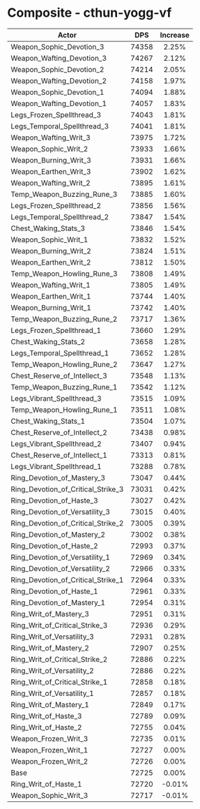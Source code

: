 # Composite - cthun-yogg-vf
| Actor | DPS | Increase |
|---|:---:|:---:|
|Weapon_Sophic_Devotion_3|74358|2.25%|
|Weapon_Wafting_Devotion_3|74267|2.12%|
|Weapon_Sophic_Devotion_2|74214|2.05%|
|Weapon_Wafting_Devotion_2|74158|1.97%|
|Weapon_Sophic_Devotion_1|74094|1.88%|
|Weapon_Wafting_Devotion_1|74057|1.83%|
|Legs_Frozen_Spellthread_3|74043|1.81%|
|Legs_Temporal_Spellthread_3|74041|1.81%|
|Weapon_Wafting_Writ_3|73975|1.72%|
|Weapon_Sophic_Writ_2|73933|1.66%|
|Weapon_Burning_Writ_3|73931|1.66%|
|Weapon_Earthen_Writ_3|73902|1.62%|
|Weapon_Wafting_Writ_2|73895|1.61%|
|Temp_Weapon_Buzzing_Rune_3|73885|1.60%|
|Legs_Frozen_Spellthread_2|73856|1.56%|
|Legs_Temporal_Spellthread_2|73847|1.54%|
|Chest_Waking_Stats_3|73846|1.54%|
|Weapon_Sophic_Writ_1|73832|1.52%|
|Weapon_Burning_Writ_2|73824|1.51%|
|Weapon_Earthen_Writ_2|73812|1.50%|
|Temp_Weapon_Howling_Rune_3|73808|1.49%|
|Weapon_Wafting_Writ_1|73805|1.49%|
|Weapon_Earthen_Writ_1|73744|1.40%|
|Weapon_Burning_Writ_1|73742|1.40%|
|Temp_Weapon_Buzzing_Rune_2|73717|1.36%|
|Legs_Frozen_Spellthread_1|73660|1.29%|
|Chest_Waking_Stats_2|73658|1.28%|
|Legs_Temporal_Spellthread_1|73652|1.28%|
|Temp_Weapon_Howling_Rune_2|73647|1.27%|
|Chest_Reserve_of_Intellect_3|73548|1.13%|
|Temp_Weapon_Buzzing_Rune_1|73542|1.12%|
|Legs_Vibrant_Spellthread_3|73515|1.09%|
|Temp_Weapon_Howling_Rune_1|73511|1.08%|
|Chest_Waking_Stats_1|73504|1.07%|
|Chest_Reserve_of_Intellect_2|73438|0.98%|
|Legs_Vibrant_Spellthread_2|73407|0.94%|
|Chest_Reserve_of_Intellect_1|73313|0.81%|
|Legs_Vibrant_Spellthread_1|73288|0.78%|
|Ring_Devotion_of_Mastery_3|73047|0.44%|
|Ring_Devotion_of_Critical_Strike_3|73031|0.42%|
|Ring_Devotion_of_Haste_3|73027|0.42%|
|Ring_Devotion_of_Versatility_3|73015|0.40%|
|Ring_Devotion_of_Critical_Strike_2|73005|0.39%|
|Ring_Devotion_of_Mastery_2|73002|0.38%|
|Ring_Devotion_of_Haste_2|72993|0.37%|
|Ring_Devotion_of_Versatility_1|72969|0.34%|
|Ring_Devotion_of_Versatility_2|72966|0.33%|
|Ring_Devotion_of_Critical_Strike_1|72964|0.33%|
|Ring_Devotion_of_Haste_1|72961|0.33%|
|Ring_Devotion_of_Mastery_1|72954|0.31%|
|Ring_Writ_of_Mastery_3|72951|0.31%|
|Ring_Writ_of_Critical_Strike_3|72936|0.29%|
|Ring_Writ_of_Versatility_3|72931|0.28%|
|Ring_Writ_of_Mastery_2|72907|0.25%|
|Ring_Writ_of_Critical_Strike_2|72886|0.22%|
|Ring_Writ_of_Versatility_2|72886|0.22%|
|Ring_Writ_of_Critical_Strike_1|72858|0.18%|
|Ring_Writ_of_Versatility_1|72857|0.18%|
|Ring_Writ_of_Mastery_1|72849|0.17%|
|Ring_Writ_of_Haste_3|72789|0.09%|
|Ring_Writ_of_Haste_2|72755|0.04%|
|Weapon_Frozen_Writ_3|72735|0.01%|
|Weapon_Frozen_Writ_1|72727|0.00%|
|Weapon_Frozen_Writ_2|72726|0.00%|
|Base|72725|0.00%|
|Ring_Writ_of_Haste_1|72720|-0.01%|
|Weapon_Sophic_Writ_3|72717|-0.01%|
